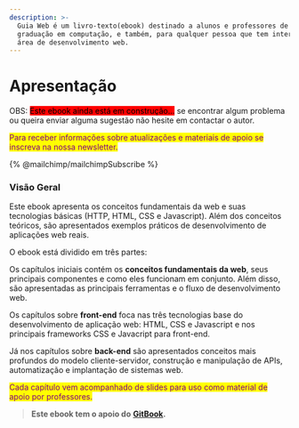 ```yaml
---
description: >-
  Guia Web é um livro-texto(ebook) destinado a alunos e professores de cursos de
  graduação em computação, e também, para qualquer pessoa que tem interesse pela
  área de desenvolvimento web.
---
```


# Apresentação

OBS: <mark style="background-color:red;">Este ebook ainda está em construção...</mark> se encontrar algum problema ou queira enviar alguma sugestão não hesite em contactar o autor.

<mark style="color:purple;">Para receber informações sobre atualizações e materiais de apoio se inscreva na nossa newsletter.</mark>

{% @mailchimp/mailchimpSubscribe %}

### Visão Geral

Este ebook apresenta os conceitos fundamentais da web e suas tecnologias básicas (HTTP, HTML, CSS e Javascript). Além dos conceitos teóricos, são apresentados exemplos práticos de desenvolvimento de aplicações web reais.

O ebook está dividido em três partes:

Os capítulos iniciais contém os **conceitos fundamentais da web**, seus principais componentes e como eles funcionam em conjunto. Além disso, são apresentadas as principais ferramentas e o fluxo de desenvolvimento web.

Os capítulos sobre **front-end** foca nas três tecnologias base do desenvolvimento de aplicação web: HTML, CSS e Javascript e nos principais frameworks CSS e Javacript para front-end.

Já nos capítulos sobre **back-end** são apresentados conceitos mais profundos do modelo cliente-servidor, construção e manipulação de APIs, automatização e implantação de sistemas web.

<mark style="color:purple;">Cada capítulo vem acompanhado de slides para uso como material de apoio por professores.</mark>

> **Este ebook tem o apoio do** [**GitBook**](https://www.gitbook.com/)**.**
